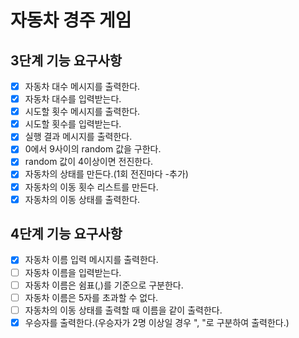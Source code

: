 # 자동차 경주 게임

## 3단계 기능 요구사항

- [x] 자동차 대수 메시지를 출력한다.
- [x] 자동차 대수를 입력받는다.
- [x] 시도할 횟수 메시지를 출력한다.
- [x] 시도할 횟수를 입력받는다.
- [x] 실행 결과 메시지를 출력한다.
- [x] 0에서 9사이의 random 값을 구한다.
- [x] random 값이 4이상이면 전진한다.
- [x] 자동차의 상태를 만든다.(1회 전진마다 -추가)
- [x] 자동차의 이동 횟수 리스트를 만든다.
- [x] 자동차의 이동 상태를 출력한다.

## 4단계 기능 요구사항

- [x] 자동차 이름 입력 메시지를 출력한다.
- [ ] 자동차 이름을 입력받는다.
- [ ] 자동차 이름은 쉼표(,)를 기준으로 구분한다.
- [ ] 자동차 이름은 5자를 초과할 수 없다.
- [ ] 자동차의 이동 상태를 출력할 때 이름을 같이 출력한다.
- [x] 우승자를 출력한다.(우승자가 2명 이상일 경우 ", "로 구분하여 출력한다.)